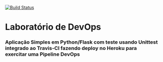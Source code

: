 [![Build Status](https://app.travis-ci.com/leandrosantana1/devopslab-8aso.svg?branch=main)](https://app.travis-ci.com/leandrosantana1/devopslab-8aso)

# Laboratório de DevOps
### Aplicação Simples em Python/Flask com teste usando Unittest integrado ao Travis-CI fazendo deploy no Heroku para exercitar uma Pipeline DevOps